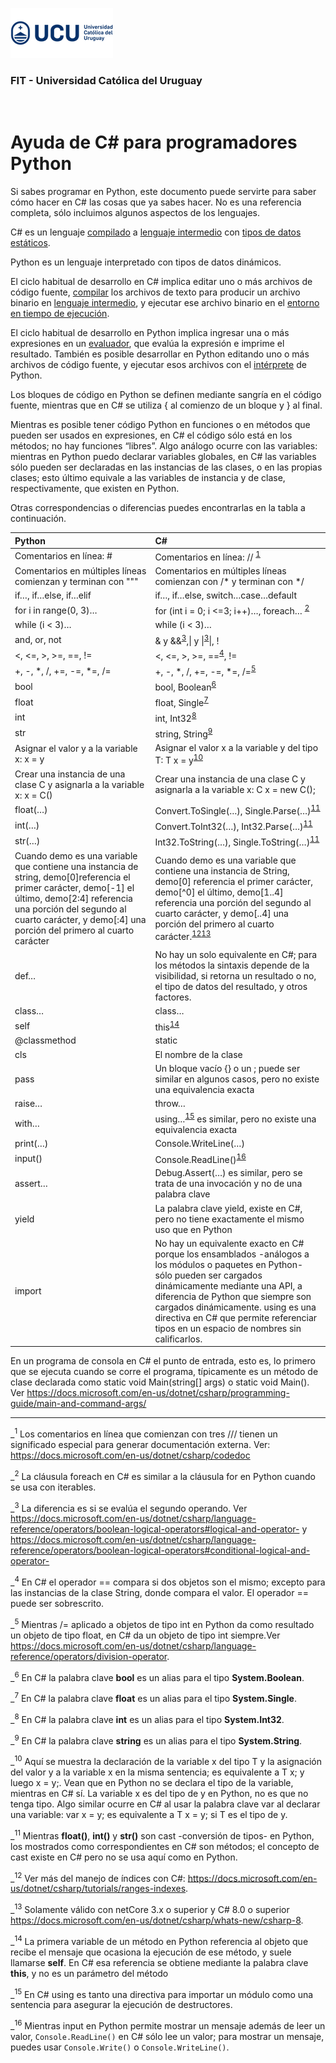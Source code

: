 ![UCU](/Assets/logo-ucu.png)

### FIT - Universidad Católica del Uruguay

<br>

<h1>Ayuda de C# para programadores Python</h1>

Si sabes programar en Python, este documento puede servirte para saber cómo hacer en C# las cosas que ya sabes hacer. No es una referencia completa, sólo incluimos algunos aspectos de los lenguajes. 

C# es un lenguaje <a href="https://en.wikipedia.org/wiki/Compiled_language">compilado</a> a <a href="https://en.wikipedia.org/wiki/Common_Intermediate_Language">lenguaje intermedio</a> con <a href="https://en.wikipedia.org/wiki/Type_system#STATIC">tipos de datos estáticos</a>.

Python es un lenguaje interpretado con tipos de datos dinámicos.

El ciclo habitual de desarrollo en C# implica editar uno o más archivos de código fuente, <a href="https://en.wikipedia.org/wiki/Roslyn_(compiler)">compilar</a> los archivos de texto para producir un archivo binario en <a href="https://en.wikipedia.org/wiki/Common_Intermediate_Language">lenguaje intermedio</a>, y ejecutar ese archivo binario en el <a href="https://en.wikipedia.org/wiki/Common_Language_Runtime">entorno en tiempo de ejecución</a>.

El ciclo habitual de desarrollo en Python implica ingresar una o más expresiones en un <a href="https://en.wikipedia.org/wiki/CPython">evaluador</a>, que evalúa la expresión e imprime el resultado. También es posible desarrollar en Python editando uno o más archivos de código fuente, y ejecutar esos archivos con el <a href="https://en.wikipedia.org/wiki/CPython">intérprete</a> de Python.

Los bloques de código en Python se definen mediante sangría en el código fuente, mientras que en C# se utiliza { al comienzo de un bloque y } al final.

Mientras es posible tener código Python en funciones o en métodos que pueden ser usados en expresiones, en C# el código sólo está en los métodos; no hay funciones “libres”. Algo análogo ocurre con las variables: mientras en Python puedo declarar variables globales, en C# las variables sólo pueden ser declaradas en las instancias de las clases, o en las propias clases; esto último equivale a las variables de instancia y de clase, respectivamente, que existen en Python.

Otras correspondencias o diferencias puedes encontrarlas en la tabla a continuación.

| Python | C# |
|:-|:-|
|Comentarios en línea: #|Comentarios en línea: // <sup><a href="#1">1</a></sup>|
|Comentarios en múltiples líneas comienzan y terminan con """|Comentarios en múltiples líneas comienzan con /* y terminan con */|
|if…, if…else, if…elif|if…, if…else, switch…case…default|
|for i in range(0, 3)… |for (int i = 0; i <=3; i++)…, foreach… <sup><a href="#2">2</a></sup>|
|while (i < 3)…|while (i < 3)…|
|and, or, not |& y &&<sup><a href="#3">3</a></sup>,\| y \|<sup><a href="#3">3</a></sup>\|, !|
|<, <=, >, >=, ==, !=|<, <=, >, >=, ==<sup><a href="#4">4</a></sup>, !=|
|+, -, *, /, +=, -=, *=, /=|+, -, *, /, +=, -=, *=, /=<sup><a href="#5">5</a></sup>|
|bool|bool, Boolean<sup><a href="#6">6</a></sup>|
|float|float, Single<sup><a href="#7">7</a></sup>|
|int|int, Int32<sup><a href="#8">8</a></sup>|
|str|string, String<sup><a href="#9">9</a></sup>|
|Asignar el valor y a la variable x: x = y|Asignar el valor x a la variable y del tipo T: T x = y<sup><a href="#10">10</a></sup>|
|Crear una instancia de una clase C y asignarla a la variable x: x = C()|Crear una instancia de una clase C y asignarla a la variable x: C x = new C();|
|float(…)|Convert.ToSingle(…), Single.Parse(…)<sup><a href="#11">11</a></sup>|
|int(…) |Convert.ToInt32(…), Int32.Parse(…)<sup><a href="#11">11</a></sup>|
|str(…)|Int32.ToString(…), Single.ToString(…)<sup><a href="#11">11</a></sup>|
|Cuando demo es una variable que contiene una instancia de string, demo[0]referencia el primer carácter, demo[-1] el último, demo[2:4] referencia una porción del segundo al cuarto carácter, y demo[:4] una porción del primero al cuarto carácter|Cuando demo es una variable que contiene una instancia de String, demo[0] referencia el primer carácter, demo[^0] el último, demo[1..4] referencia una porción del segundo al cuarto carácter, y demo[..4] una porción del primero al cuarto carácter.<sup><a href="#12">12</a></sup><sup><a href="#13">13</a></sup>|
|def…|No hay un solo equivalente en C#; para los métodos la sintaxis depende de la visibilidad, si retorna un resultado o no, el tipo de datos del resultado, y otros factores.|
|class…|class…|
|self|this<sup><a href="#14">14</a></sup>|
|@classmethod|static|
|cls|El nombre de la clase|
|pass|Un bloque vacío {} o un ; puede ser similar en algunos casos, pero no existe una equivalencia exacta|
|raise…|throw…|
|with… |using…<sup><a href="#15">15</a></sup> es similar, pero no existe una equivalencia exacta|
|print(…) |Console.WriteLine(…)|
|input() |Console.ReadLine()<sup><a href="#16">16</a></sup>|
|assert…|Debug.Assert(…) es similar, pero se trata de una invocación y no de una palabra clave|
|yield|La palabra clave yield, existe en C#, pero no tiene exactamente el mismo uso que en Python|
|import |No hay un equivalente exacto en C# porque los ensamblados -análogos a los módulos o paquetes en Python- sólo pueden ser cargados dinámicamente mediante una API, a diferencia de Python que siempre son cargados dinámicamente. using es una directiva en C# que permite referenciar tipos en un espacio de nombres sin calificarlos.|

En un programa de consola en C# el punto de entrada, esto es, lo primero que se ejecuta cuando se corre el programa, típicamente es un método de clase declarada como static void Main(string[] args) o static void Main(). 
Ver https://docs.microsoft.com/en-us/dotnet/csharp/programming-guide/main-and-command-args/

****
_<sup id="1">1</sup> Los comentarios en línea que comienzan con tres /// tienen un significado especial para generar documentación externa. Ver: https://docs.microsoft.com/en-us/dotnet/csharp/codedoc

_<sup id="2">2</sup> La cláusula foreach en C# es similar a la cláusula for en Python cuando se usa con iterables.

_<sup id="3">3</sup> La diferencia es si se evalúa el segundo operando. Ver https://docs.microsoft.com/en-us/dotnet/csharp/language-reference/operators/boolean-logical-operators#logical-and-operator- y https://docs.microsoft.com/en-us/dotnet/csharp/language-reference/operators/boolean-logical-operators#conditional-logical-and-operator-

_<sup id="4">4</sup> En C# el operador == compara si dos objetos son el mismo; excepto para las instancias de la clase String, donde compara el valor. El operador == puede ser sobrescrito.

_<sup id="5">5</sup> Mientras /= aplicado a objetos de tipo int en Python da como resultado un objeto de tipo float, en C# da un objeto de tipo int siempre.Ver https://docs.microsoft.com/en-us/dotnet/csharp/language-reference/operators/division-operator.

_<sup id="6">6</sup> En C# la palabra clave **bool** es un alias para el tipo **System.Boolean**.

_<sup id="7">7</sup> En C# la palabra clave **float** es un alias para el tipo **System.Single**.

_<sup id="8">8</sup> En C# la palabra clave **int** es un alias para el tipo **System.Int32**.

_<sup id="9">9</sup> En C# la palabra clave **string** es un alias para el tipo **System.String**.

_<sup id="10">10</sup> Aquí se muestra la declaración de la variable x del tipo T y la asignación del valor y a la variable x en la misma sentencia; es equivalente a T x; y luego x = y;. Vean que en Python no se declara el tipo de la variable, mientras en C# sí. La variable x es del tipo de y en Python, no es que no tenga tipo. Algo similar ocurre en C# al usar la palabra clave var al declarar una variable: var x = y; es equivalente a T x = y; si T es el tipo de y.

_<sup id="11">11</sup> Mientras **float()**, **int()** y **str()** son cast -conversión de tipos- en Python, los mostrados como correspondientes en C# son métodos; el concepto de cast existe en C# pero no se usa aquí como en Python.

_<sup id="12">12</sup> Ver más del manejo de índices con C#: https://docs.microsoft.com/en-us/dotnet/csharp/tutorials/ranges-indexes.

_<sup id="13">13</sup> Solamente válido con netCore 3.x o superior y C# 8.0 o superior https://docs.microsoft.com/en-us/dotnet/csharp/whats-new/csharp-8.

_<sup id="14">14</sup> La primera variable de un método en Python referencia al objeto que recibe el mensaje que ocasiona la ejecución de ese método, y suele llamarse **self**. En C# esa referencia se obtiene mediante la palabra clave **this**, y no es un parámetro del método

_<sup id="15">15</sup> En C# using es tanto una directiva para importar un módulo como una sentencia para asegurar la ejecución de destructores.

_<sup id="16">16</sup>  Mientras input en Python permite mostrar un mensaje además de leer un valor, `Console.ReadLine()` en C# sólo lee un valor; para mostrar un mensaje, puedes usar `Console.Write()` o `Console.WriteLine()`.
